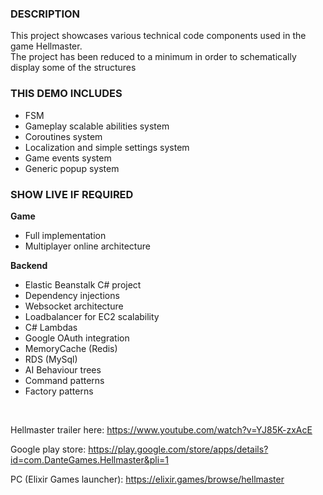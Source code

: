 <b><H3>DESCRIPTION</H3></b>

This project showcases various technical code components used in the game Hellmaster.<br>
The project has been reduced to a minimum in order to schematically display some of the structures

<b><H3>THIS DEMO INCLUDES</H3></b>
- FSM
- Gameplay scalable abilities system
- Coroutines system
- Localization and simple settings system
- Game events system
- Generic popup system
  
<b><H3>SHOW LIVE IF REQUIRED</H3></b>

<b>Game</b>
- Full implementation
- Multiplayer online architecture

<b>Backend</b>
- Elastic Beanstalk C# project
- Dependency injections
- Websocket architecture
- Loadbalancer for EC2 scalability
- C# Lambdas
- Google OAuth integration
- MemoryCache (Redis)
- RDS (MySql)
- AI Behaviour trees
- Command patterns
- Factory patterns

<br>

Hellmaster trailer here: https://www.youtube.com/watch?v=YJ85K-zxAcE

Google play store: https://play.google.com/store/apps/details?id=com.DanteGames.Hellmaster&pli=1

PC (Elixir Games launcher): https://elixir.games/browse/hellmaster

